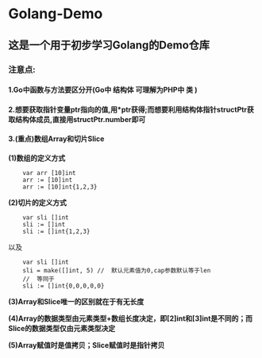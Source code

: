 # Golang-Demo

## 这是一个用于初步学习Golang的Demo仓库

### 注意点:

#### 1.Go中函数与方法要区分开(Go中 结构体 可理解为PHP中 类 )

#### 2.想要获取指针变量ptr指向的值,用*ptr获得;而想要利用结构体指针structPtr获取结构体成员,直接用structPtr.number即可

#### 3.(重点)数组Array和切片Slice

**(1)数组的定义方式**
```
    var arr [10]int
    arr := [10]int
    arr := [10]int{1,2,3}
```

**(2)切片的定义方式**
```
    var sli []int
    sli := []int
    sli := []int{1,2,3}
```
以及
```
    var sli []int
    sli = make([]int, 5) //  默认元素值为0,cap参数默认等于len
    //  等同于
    sli := []int{0,0,0,0,0}
```

**(3)Array和Slice唯一的区别就在于有无长度**

**(4)Array的数据类型由元素类型+数组长度决定，即[2]int和[3]int是不同的；而Slice的数据类型仅由元素类型决定**

**(5)Array赋值时是值拷贝；Slice赋值时是指针拷贝**
    